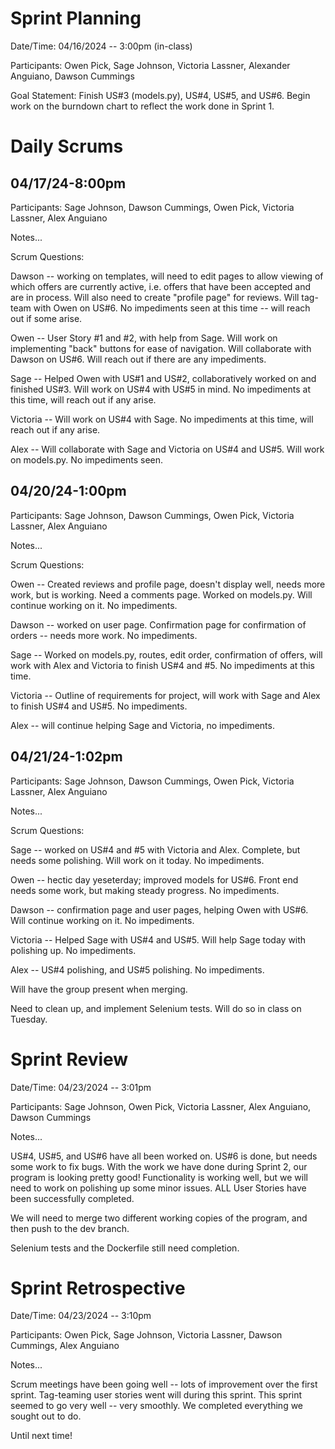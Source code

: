 # Sprint Planning

Date/Time: 04/16/2024 -- 3:00pm (in-class)

Participants: Owen Pick, Sage Johnson, Victoria Lassner, Alexander Anguiano, Dawson Cummings

Goal Statement:  Finish US#3 (models.py), US#4, US#5, and US#6. Begin work on the burndown chart to reflect the work done in Sprint 1.

# Daily Scrums

## 04/17/24-8:00pm

Participants: Sage Johnson, Dawson Cummings, Owen Pick, Victoria Lassner, Alex Anguiano

Notes...

Scrum Questions:

Dawson -- working on templates, will need to edit pages to allow viewing of which offers are currently active, i.e. offers that have been accepted and are in process. Will also need to create "profile page" for reviews. Will tag-team with Owen on US#6. No impediments seen at this time -- will reach out if some arise.

Owen -- User Story #1 and #2, with help from Sage. Will work on implementing "back" buttons for ease of navigation. Will collaborate with Dawson on US#6. Will reach out if there are any impediments.

Sage -- Helped Owen with US#1 and US#2, collaboratively worked on and finished US#3. Will work on US#4 with US#5 in mind. No impediments at this time, will reach out if any arise.

Victoria -- Will work on US#4 with Sage. No impediments at this time, will reach out if any arise.

Alex -- Will collaborate with Sage and Victoria on US#4 and US#5. Will work on models.py. No impediments seen.


## 04/20/24-1:00pm

Participants: Sage Johnson, Dawson Cummings, Owen Pick, Victoria Lassner, Alex Anguiano

Notes...

Scrum Questions:

Owen -- Created reviews and profile page, doesn't display well, needs more work, but is working. Need a comments page. Worked on models.py. Will continue working on it. No impediments.

Dawson -- worked on user page. Confirmation page for confirmation of orders -- needs more work. No impediments.

Sage -- Worked on models.py, routes, edit order, confirmation of offers, will work with Alex and Victoria to finish US#4 and #5. No impediments at this time.

Victoria -- Outline of requirements for project, will work with Sage and Alex to finish US#4 and US#5. No impediments.

Alex -- will continue helping Sage and Victoria, no impediments.

## 04/21/24-1:02pm

Participants: Sage Johnson, Dawson Cummings, Owen Pick, Victoria Lassner, Alex Anguiano

Notes...

Scrum Questions:

Sage -- worked on US#4 and #5 with Victoria and Alex. Complete, but needs some polishing. Will work on it today. No impediments.

Owen -- hectic day yeseterday; improved models for US#6. Front end needs some work, but making steady progress. No impediments.

Dawson -- confirmation page and user pages, helping Owen with US#6. Will continue working on it. No impediments.

Victoria -- Helped Sage with US#4 and US#5. Will help Sage today with polishing up. No impediments.

Alex -- US#4 polishing, and US#5 polishing. No impediments.

Will have the group present when merging.

Need to clean up, and implement Selenium tests. Will do so in class on Tuesday.

# Sprint Review

Date/Time: 04/23/2024 -- 3:01pm

Participants: Sage Johnson, Owen Pick, Victoria Lassner, Alex Anguiano, Dawson Cummings

Notes...

US#4, US#5, and US#6 have all been worked on. US#6 is done, but needs some work to fix bugs. With the work we have done during Sprint 2, our program is looking pretty good! Functionality is working well, but we will need to work on polishing up some minor issues. ALL User Stories have been successfully completed.

We will need to merge two different working copies of the program, and then push to the dev branch.

Selenium tests and the Dockerfile still need completion.

# Sprint Retrospective

Date/Time: 04/23/2024 -- 3:10pm

Participants: Owen Pick, Sage Johnson, Victoria Lassner, Dawson Cummings, Alex Anguiano

Notes...

Scrum meetings have been going well -- lots of improvement over the first sprint.
Tag-teaming user stories went will during this sprint.
This sprint seemed to go very well -- very smoothly. We completed everything we sought out to do.

Until next time!
